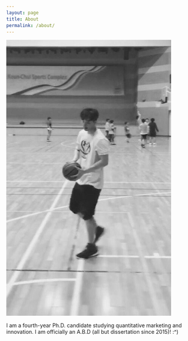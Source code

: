 ```yaml
---
layout: page
title: About
permalink: /about/
---
```


![Jaewon Yoo](/JaewonYoo_1.jpeg)

I am a fourth-year Ph.D. candidate studying quantitative marketing and innovation. I am officially an A.B.D (all but dissertation since 2015)! :^)
